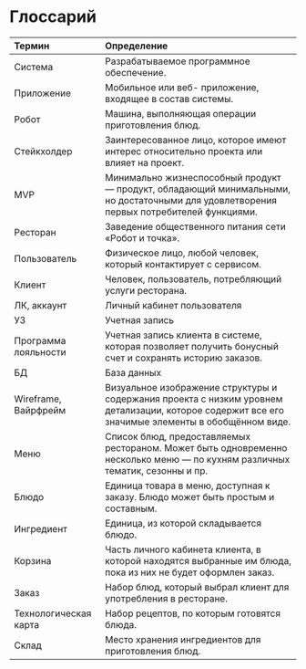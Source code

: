 # Глоссарий
| **Термин**            | **Определение**                                                                                                                                   |
| :-------------------- | :------------------------------------------------------------------------------------------------------------------------------------------------ |
| Система               | Разрабатываемое программное обеспечение.                                                                                                          |
| Приложение            | Мобильное или веб- приложение, входящее в состав системы.                                                                                         |
| Робот                 | Машина, выполняющая операции приготовления блюд.                                                                                                  |
| Стейкхолдер           | Заинтересованное лицо, которое имеют интерес относительно проекта или влияет на проект.                                                           |
| MVP                   | Минимально жизнеспособный продукт — продукт, обладающий минимальными, но достаточными для удовлетворения первых потребителей функциями.           |
| Ресторан              | Заведение общественного питания сети «Робот и точка».                                                                                             |
| Пользователь          | Физическое лицо, любой человек, который контактирует с сервисом.                                                                                  |
| Клиент                | Человек, пользователь, потребляющий услуги ресторана.                                                                                             |
| ЛК, аккаунт           | Личный кабинет пользователя                                                                                                                       |
| УЗ                    | Учетная запись                                                                                                                                    |
| Программа лояльности  | Учетная запись клиента в системе, которая позволяет получить бонусный счет и сохранять историю заказов.                                           |
| БД                    | База данных                                                                                                                                       |
| Wireframe, Вайрфрейм  | Визуальное изображение структуры и содержания проекта с низким уровнем детализации, которое содержит все его значимые элементы в обобщённом виде. |
| Меню                  | Список блюд, предоставляемых рестораном. Может быть одновременно несколько меню — по кухням различных тематик, сезонны и пр.                      |
| Блюдо                 | Единица товара в меню, доступная к заказу. Блюдо может быть простым и составным.                                                                  |
| Ингредиент            | Единица, из которой складывается блюдо.                                                                                                           |
| Корзина               | Часть личного кабинета клиента, в которой находятся выбранные им блюда, пока из них не будет оформлен заказ.                                      |
| Заказ                 | Набор блюд, который выбрал клиент для употребления в ресторане.                                                                                   |
| Технологическая карта | Набор рецептов, по которым готовятся блюда.                                                                                                       |
| Склад                 | Место хранения ингредиентов для приготовления блюд.                                                                                               |

